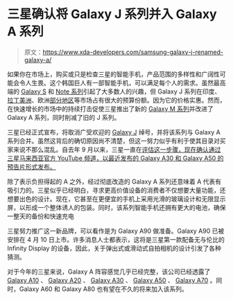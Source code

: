 # 三星确认将 Galaxy J 系列并入 Galaxy A 系列

> 原文：<https://www.xda-developers.com/samsung-galaxy-j-renamed-galaxy-a/>

如果你在市场上，购买或只是检查三星的智能手机，产品范围的多样性和广阔性可能会令人生畏。这个韩国巨人有一部智能手机，可以满足每个人的需求。虽然最高端的 [Galaxy S](https://www.xda-developers.com/galaxy-s10-notifications-battery-indicator/) 和 [Note 系列](https://www.xda-developers.com/samsung-galaxy-note-10-no-buttons-report/)引起了大多数人的兴趣，但 Galaxy J 系列在印度、[拉丁美洲](https://www.counterpointresearch.com/samsung-j-series-captures-six-out-of-the-top-ten-best-selling-model-spots-in-latam/)、欧洲[部分地区](https://fr.statista.com/infographie/15642/parts-de-marche-des-smartphones-les-plus-vendus-en-france/)等市场占有很大的预算份额。因为它的价格实惠。然而，在快速增长的市场中的持续打击促使三星推出了新的 [Galaxy M 系列](https://www.xda-developers.com/samsung-galaxy-m30-india-launch-specifications/)并改进了 Galaxy A 系列，同时削减了旧的 J 系列。

三星已经正式宣布，将取消广受欢迎的 [Galaxy J](https://www.xda-developers.com/samsung-galaxy-j4-core-android-go/) 绰号，并将该系列与 Galaxy A 系列合并。虽然这背后的确切原因尚不清楚，但这一努力似乎有利于使其目录对买家来说不那么混乱。自去年 9 月以来，三星一直在[评估这一步骤，现在确认通过三星马来西亚官方 YouTube 频道，以最近发布的 Galaxy A30 和 Galaxy A50 的预告片形式发布。](https://www.xda-developers.com/samsung-ending-galaxy-j-strengthen-galaxy-a-galaxy-m/)

除了表示负担得起的 A 之外，经过彻底改造的 Galaxy A 系列还意味着 A 代表有吸引力的。三星似乎已经明白，寻求更高价值设备的消费者不仅想要大量功能，还想要出色的设计。现在，它甚至在更便宜的手机上采用光滑的玻璃设计和无限显示屏，以形成一个整体诱人的包装。同时，该系列智能手机还拥有更大的电池，确保一整天的备份和快速充电

三星努力推广这一新品牌，可以看作是为 Galaxy A90 做准备。Galaxy A90 已被安排在 4 月 10 日上市。许多消息人士都表示，这将是三星第一款配备无与伦比的 Infinity Display 的设备，因此，关于弹出式或滑动式自拍相机的设计引发了各种猜测。

对于今年的三星来说，Galaxy A 阵容感觉几乎已经完整，该公司已经透露了 [Galaxy A10](https://www.xda-developers.com/samsung-galaxy-a10-galaxy-a30-galaxy-a50-india-launch/) 、 [Galaxy A20](https://www.xda-developers.com/samsung-galaxy-a20-launch-india/) 、 [Galaxy A30](https://www.xda-developers.com/samsung-galaxy-a50-galaxy-a30-launch-specifications/) 、 [Galaxy A50](https://www.xda-developers.com/samsung-galaxy-a30-a50-kernel-source-release/) 、 [Galaxy A70](https://www.xda-developers.com/samsung-galaxy-a70-launched/) 。同时，Galaxy A60 和 Galaxy A80 也有望在不久的将来加入该系列。